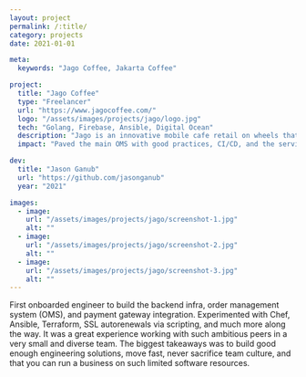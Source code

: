 ```yaml
---
layout: project
permalink: /:title/
category: projects
date: 2021-01-01

meta:
  keywords: "Jago Coffee, Jakarta Coffee"

project:
  title: "Jago Coffee"
  type: "Freelancer"
  url: "https://www.jagocoffee.com/"
  logo: "/assets/images/projects/jago/logo.jpg"
  tech: "Golang, Firebase, Ansible, Digital Ocean"
  description: "Jago is an innovative mobile cafe retail on wheels that serves high quality, fresh brewed coffee and fresh made beverages with unique personal barista experience that is served directly to wherever our customers are. Jago provides specialty Arabica coffee and non-coffee drinks."
  impact: "Paved the main OMS with good practices, CI/CD, and the service is functioning until this day on minimal resources and high availability."

dev:
  title: "Jason Ganub"
  url: "https://github.com/jasonganub"
  year: "2021"

images:
  - image:
    url: "/assets/images/projects/jago/screenshot-1.jpg"
    alt: ""
  - image:
    url: "/assets/images/projects/jago/screenshot-2.jpg"
    alt: ""
  - image:
    url: "/assets/images/projects/jago/screenshot-3.jpg"
    alt: ""
---
```

<p>First onboarded engineer to build the backend infra, order management system (OMS), and payment gateway integration. Experimented with Chef, Ansible, Terraform, SSL autorenewals via scripting, and much more along the way. It was a great experience working with such ambitious peers in a very small and diverse team. The biggest takeaways was to build good enough engineering solutions, move fast, never sacrifice team culture, and that you can run a business on such limited software resources.</p>